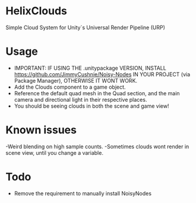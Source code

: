 # HelixClouds
 Simple Cloud System for Unity`s Universal Render Pipeline (URP)
 
# Usage
- IMPORTANT: IF USING THE .unitypackage VERSION, INSTALL https://github.com/JimmyCushnie/Noisy-Nodes IN YOUR PROJECT (via Package Manager), OTHERWISE IT WONT WORK.
- Add the Clouds component to a game object.
- Reference the default quad mesh in the Quad section, and the main camera and directional light in their respective places.
- You should be seeing clouds in both the scene and game view!

# Known issues

-Weird blending on high sample counts.
-Sometimes clouds wont render in scene view, until you change a variable.

# Todo

- Remove the requirement to manually install NoisyNodes

